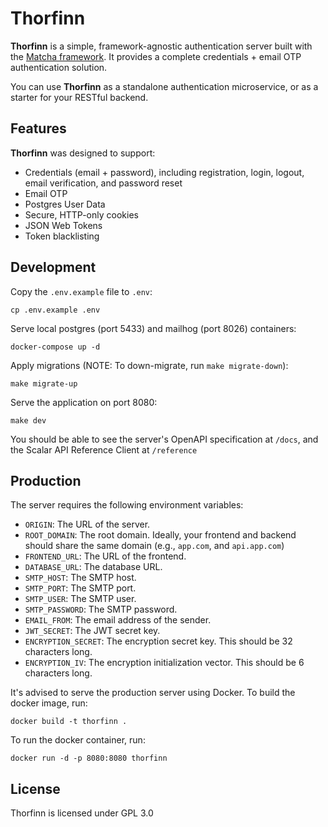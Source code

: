 # Thorfinn

**Thorfinn** is a simple, framework-agnostic authentication server built with the [Matcha framework](https://github.com/abyanmajid/matcha). It provides a complete credentials + email OTP authentication solution.

You can use **Thorfinn** as a standalone authentication microservice, or as a starter for your RESTful backend.

## Features

**Thorfinn** was designed to support:

- Credentials (email + password), including registration, login, logout, email verification, and password reset
- Email OTP
- Postgres User Data
- Secure, HTTP-only cookies
- JSON Web Tokens
- Token blacklisting

## Development

Copy the `.env.example` file to `.env`:

```
cp .env.example .env
```

Serve local postgres (port 5433) and mailhog (port 8026) containers:

```
docker-compose up -d
```

Apply migrations (NOTE: To down-migrate, run `make migrate-down`):

```
make migrate-up
```

Serve the application on port 8080:

```
make dev
```

You should be able to see the server's OpenAPI specification at `/docs`, and the Scalar API Reference Client at `/reference`

## Production

The server requires the following environment variables:

- `ORIGIN`: The URL of the server.
- `ROOT_DOMAIN`: The root domain. Ideally, your frontend and backend should share the same domain (e.g., `app.com`, and `api.app.com`)
- `FRONTEND_URL`: The URL of the frontend.
- `DATABASE_URL`: The database URL.
- `SMTP_HOST`: The SMTP host.
- `SMTP_PORT`: The SMTP port.
- `SMTP_USER`: The SMTP user.
- `SMTP_PASSWORD`: The SMTP password.
- `EMAIL_FROM`: The email address of the sender.
- `JWT_SECRET`: The JWT secret key.
- `ENCRYPTION_SECRET`: The encryption secret key. This should be 32 characters long.
- `ENCRYPTION_IV`: The encryption initialization vector. This should be 6 characters long.

It's advised to serve the production server using Docker. To build the docker image, run:

```
docker build -t thorfinn .
```

To run the docker container, run:

```
docker run -d -p 8080:8080 thorfinn
```

## License

Thorfinn is licensed under GPL 3.0